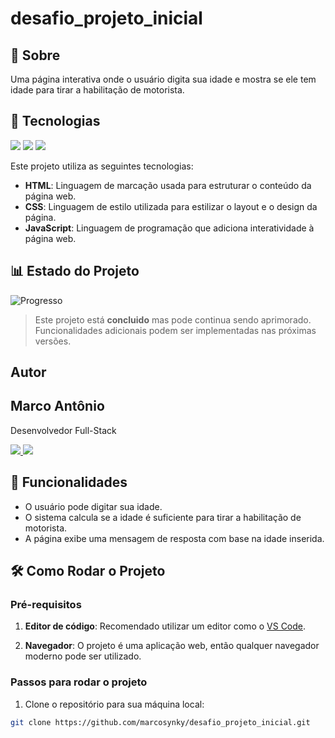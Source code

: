 <h1>desafio_projeto_inicial</h1>

<h2>📖 Sobre</h2>
<p>Uma página interativa onde o usuário digita sua idade e mostra se ele tem idade para tirar a habilitação de motorista.</p>

## 🚀 Tecnologias

<div>
  <img src="https://img.shields.io/badge/HTML-E34F26?style=for-the-badge&logo=html5&logoColor=white">
  <img src="https://img.shields.io/badge/CSS-1572B6?style=for-the-badge&logo=css3&logoColor=white">
  <img src="https://img.shields.io/badge/JavaScript-F7DF1E?style=for-the-badge&logo=javascript&logoColor=black">
</div>

<p>Este projeto utiliza as seguintes tecnologias:</p>
<ul>
  <li><strong>HTML</strong>: Linguagem de marcação usada para estruturar o conteúdo da página web.</li>
  <li><strong>CSS</strong>: Linguagem de estilo utilizada para estilizar o layout e o design da página.</li>
  <li><strong>JavaScript</strong>: Linguagem de programação que adiciona interatividade à página web.</li>
</ul>

## 📊 Estado do Projeto

![Progresso](https://img.shields.io/badge/Progresso-100%25-green?style=for-the-badge&labelColor=000000&color=008000&logo=github)

>Este projeto está **concluido** mas pode continua sendo aprimorado. Funcionalidades adicionais podem ser implementadas nas próximas versões.

##  Autor
<h2>Marco Antônio</h2>

<p>Desenvolvedor Full-Stack </p>

<p>
  <a href="https://github.com/marcosynky" target="_blank">
    <img src="https://img.shields.io/badge/GitHub-000000?style=for-the-badge&logo=github&logoColor=white" />
  </a>
<a href="https://www.linkedin.com/in/marco-antônio-developer-fullstack" target="_blank">
    <img src="https://img.shields.io/badge/LinkedIn-0A66C2?style=for-the-badge&logo=linkedin&logoColor=white" />
</a>

</p>


## 📱 Funcionalidades

- O usuário pode digitar sua idade.
- O sistema calcula se a idade é suficiente para tirar a habilitação de motorista.
- A página exibe uma mensagem de resposta com base na idade inserida.

## 🛠️ Como Rodar o Projeto

### Pré-requisitos

1. **Editor de código**: Recomendado utilizar um editor como o [VS Code](https://code.visualstudio.com/).
   
2. **Navegador**: O projeto é uma aplicação web, então qualquer navegador moderno pode ser utilizado.

### Passos para rodar o projeto

1. Clone o repositório para sua máquina local:

```bash
git clone https://github.com/marcosynky/desafio_projeto_inicial.git

